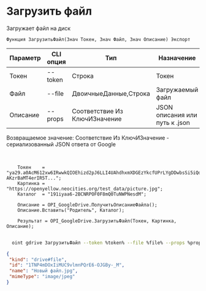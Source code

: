 ﻿---
sidebar_position: 4
---

# Загрузить файл
 Загружает файл на диск



`Функция ЗагрузитьФайл(Знач Токен, Знач Файл, Знач Описание) Экспорт`

  | Параметр | CLI опция | Тип | Назначение |
  |-|-|-|-|
  | Токен | --token | Строка | Токен |
  | Файл | --file | ДвоичныеДанные,Строка | Загружаемый файл |
  | Описание | --props | Соответствие Из КлючИЗначение | JSON описания или путь к .json |

  
  Возвращаемое значение:   Соответствие Из КлючИЗначение - сериализованный JSON ответа от Google

<br/>




```bsl title="Пример кода"
    Токен    = "ya29.a0AcM612xw6IRwwkQIOEhizd2pJ6LLI4UAhdhxmXDGEzYkcfUPrLYgDDwbsSi5iQdc78WPs_1_Qor5KipuV6mAIvr6z-AKzrBaMT4erIR5T...";
    Картинка = "https://openyellow.neocities.org/test_data/picture.jpg";
    Каталог  = "191iyaa6-2BCNRPOF0F8mQ0TuNWPNesdM";

    Описание = OPI_GoogleDrive.ПолучитьОписаниеФайла();
    Описание.Вставить("Родитель", Каталог);

    Результат = OPI_GoogleDrive.ЗагрузитьФайл(Токен, Картинка, Описание);
```



```sh title="Пример команды CLI"
    
  oint gdrive ЗагрузитьФайл --token %token% --file %file% --props %props%

```

```json title="Результат"
{
 "kind": "drive#file",
 "id": "1TNP4mDOxIiMUC9vlmnPQrE6-OJGBy-_M",
 "name": "Новый файл.jpg",
 "mimeType": "image/jpeg"
}
```
